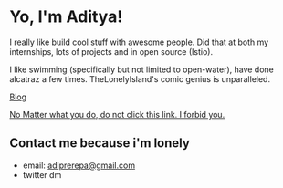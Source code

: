 # Yo, I'm Aditya!

I really like build cool stuff with awesome people. Did that at both my internships, lots of projects and in open source (Istio).

I like swimming (specifically but not limited to open-water), have done alcatraz a few times. TheLonelyIsland's comic genius is unparalleled.

[Blog](https://adiprerepa.github.io/blog.html)

[No Matter what you do, do not click this link. I forbid you.](https://adiprerepa.github.io/blogs/do-not-click/do-not-click.html)

## Contact me because i'm lonely

- email: adiprerepa@gmail.com
- twitter dm
